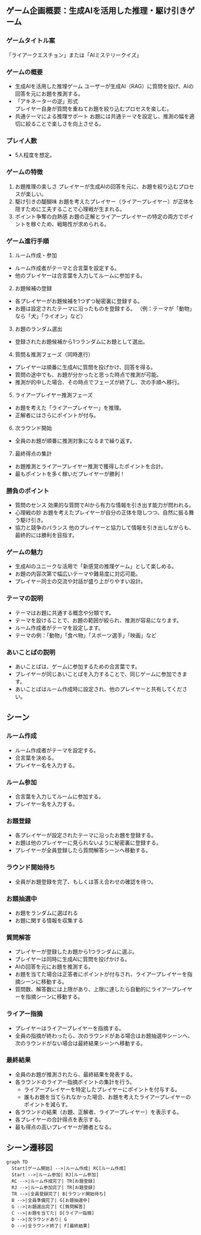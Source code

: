 ## ゲーム企画概要：生成AIを活用した推理・駆け引きゲーム

### ゲームタイトル案
「ライアークエスチョン」または「AIミステリークイズ」

### ゲームの概要
* 生成AIを活用した推理ゲーム
  ユーザーが生成AI（RAG）に質問を投げ、AIの回答を元にお題を推測する。
* 「アキネーターの逆」形式  
  プレイヤー自身が質問を重ねてお題を絞り込むプロセスを楽しむ。
* 共通テーマによる推理サポート
  お題には共通テーマを設定し、推測の幅を適切に絞ることで楽しさを向上させる。

### プレイ人数
* 5人程度を想定。

### ゲームの特徴
1. お題推理の楽しさ
  プレイヤーが生成AIの回答を元に、お題を絞り込むプロセスが楽しい。
2. 駆け引きの醍醐味
  お題を考えたプレイヤー（ライアープレイヤー）が正体を隠すために工夫することで心理戦が生まれる。
3. ポイント争奪の白熱感
  お題の正解とライアープレイヤーの特定の両方でポイントを稼ぐため、戦略性が求められる。

### ゲーム進行手順

1. ルーム作成・参加
  * ルーム作成者がテーマと合言葉を設定する。
  * 他のプレイヤーは合言葉を入力してルームに参加する。

2. お題候補の登録
  * 各プレイヤーがお題候補を1つずつ秘密裏に登録する。
  * お題は設定されたテーマに沿ったものを登録する。
  （例：テーマが「動物」なら「犬」「ライオン」など）

3. お題のランダム選出
  * 登録されたお題候補から1つランダムにお題として選出。

4. 質問＆推測フェーズ（同時進行）
  * プレイヤーは順番に生成AIに質問を投げかけ、回答を得る。
  * 質問の途中でも、お題が分かったと思った時点で推測が可能。
  * 推測が的中した場合、その時点でフェーズが終了し、次の手順へ移行。

5. ライアープレイヤー推測フェーズ
  * お題を考えた「ライアープレイヤー」を推理。
  * 正解者にはさらにポイントが付与。

6. 次ラウンド開始
  * 全員のお題が順番に推測対象になるまで繰り返す。

7. 最終得点の集計
  * お題推測とライアープレイヤー推測で獲得したポイントを合計。
  * 最もポイントを多く稼いだプレイヤーが勝利！

### 勝負のポイント
* 質問のセンス
  効果的な質問でAIから有力な情報を引き出す能力が問われる。
* 心理戦の妙
  お題を考えたプレイヤーが自分の正体を隠しつつ、自然に振る舞う駆け引き。
* 協力と競争のバランス
  他のプレイヤーと協力して情報を引き出しながらも、最終的には勝利を目指す。

### ゲームの魅力
* 生成AIのユニークな活用で「新感覚の推理ゲーム」として楽しめる。
* お題の内容次第で幅広いテーマや難易度に対応可能。
* プレイヤー同士の交流や対話が盛り上がりやすい設計。

### テーマの説明
* テーマはお題に共通する概念や分類です。
* テーマを設けることで、お題の範囲が絞られ、推測が容易になります。
* ルーム作成者がテーマを設定します。
* テーマの例：「動物」「食べ物」「スポーツ選手」「映画」など

### あいことばの説明
* あいことばは、ゲームに参加するための合言葉です。
* プレイヤーが同じあいことばを入力することで、同じゲームに参加できます。
* あいことばはルーム作成時に設定され、他のプレイヤーと共有してください。

## シーン

### ルーム作成
* ルーム作成者がテーマを設定する。
* 合言葉を決める。
* プレイヤー名を入力する。

### ルーム参加
* 合言葉を入力してルームに参加する。
* プレイヤー名を入力する。

### お題登録
* 各プレイヤーが設定されたテーマに沿ったお題を登録する。
* お題は他のプレイヤーに見られないように秘密裏に登録する。
* プレイヤーが全員登録したら質問解答シーンへ移動する。

### ラウンド開始待ち
* 全員がお題登録を完了、もしくは答え合わせの確認を待つ。

### お題抽選中
* お題をランダムに選ばれる
* お題に関する情報を収集する

### 質問解答
* プレイヤーが登録したお題から1つランダムに選ぶ。
* プレイヤーは同時に生成AIに質問を投げかける。
* AIの回答を元にお題を推測する。
* お題を当てた場合は正答者にポイントが付与され、ライアープレイヤーを指摘シーンに移動する。
* 質問数、解答数には上限があり、上限に達したら自動的にライアープレイヤーを指摘シーンに移動する。

### ライアー指摘
* プレイヤーはライアープレイヤーを指摘する。
* 全員の指摘が終わったら、次のラウンドがある場合はお題抽選中シーンへ、次のラウンドがない場合は最終結果シーンへ移動する。

### 最終結果
* 全員のお題が推測されたら、最終結果を発表する。
* 各ラウンドのライアー指摘ポイントの集計を行う。
  * ライアープレイヤーを特定したプレイヤーにポイントを付与する。
  * 誰もお題を当てられなかった場合、お題を考えたライアープレイヤーのポイントを減らす。
* 各ラウンドの結果（お題、正解者、ライアープレイヤー）を表示する。
* 各プレイヤーの合計得点を表示する。
* 最も得点の高いプレイヤーが勝者となる。

## シーン遷移図

```mermaid
graph TD
  Start[ゲーム開始] -->|ルーム作成| RC[ルーム作成]
  Start -->|ルーム参加| RJ[ルーム参加]
  RC -->|ルーム作成完了| TR[お題登録]
  RJ -->|ルーム参加完了| TR[お題登録]
  TR -->|全員登録完了| B[ラウンド開始待ち]
  B -->|全員準備完了| G[お題抽選中]
  G -->|お題選出完了| C[質問解答]
  C -->|お題を当てた| D[ライアー指摘]
  D -->|次ラウンドあり| G
  D -->|全ラウンド終了| F[最終結果]
```
